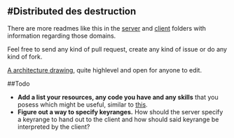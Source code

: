 #Distributed des destruction
---

There are more readmes like this in the [server](https://github.com/KarlHerler/unDES/tree/master/server) and [client](https://github.com/KarlHerler/unDES/tree/master/client) folders with information regarding those domains.

Feel free to send any kind of pull request, create any kind of issue or do any kind of fork.

[A architecture drawing](https://docs.google.com/drawings/d/14iTVmZocoKadTStr2IOqnQIS9gQdXi5Y47CNNrqueBU/edit), quite highlevel and open for anyone to edit.


##Todo

*  **Add a list your resources, any code you have and any skills** that you posess which might be useful, similar to [this](https://github.com/KarlHerler/unDES/blob/master/kherler.txt).
*  **Figure out a way to specify keyranges.** How should the server specify a keyrange to hand out to the client and how should said keyrange be interpreted by the client?
